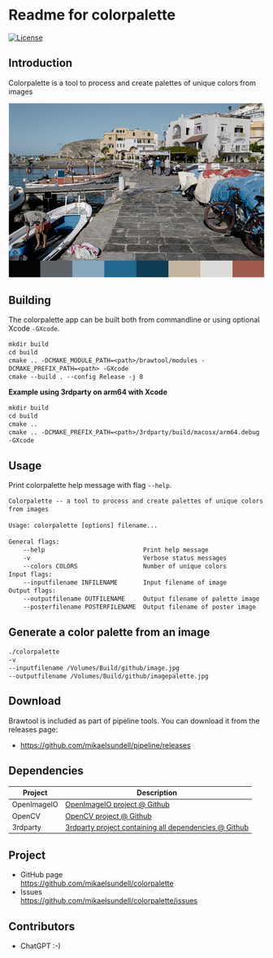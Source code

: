 Readme for colorpalette
==================

[![License](https://img.shields.io/badge/license-BSD%203--Clause-blue.svg?style=flat-square)](https://github.com/mikaelsundell/logctool/blob/master/README.md)

Introduction
------------

Colorpalette is a tool to process and create palettes of unique colors from images

![Sample image or figure.](images/image.png 'colorpalette')

Building
--------

The colorpalette app can be built both from commandline or using optional Xcode `-GXcode`.

```shell
mkdir build
cd build
cmake .. -DCMAKE_MODULE_PATH=<path>/brawtool/modules -DCMAKE_PREFIX_PATH=<path> -GXcode
cmake --build . --config Release -j 8
```

**Example using 3rdparty on arm64 with Xcode**

```shell
mkdir build
cd build
cmake ..
cmake .. -DCMAKE_PREFIX_PATH=<path>/3rdparty/build/macosx/arm64.debug -GXcode
```

Usage
-----

Print colorpalette help message with flag ```--help```.

```shell
Colorpalette -- a tool to process and create palettes of unique colors from images

Usage: colorpalette [options] filename...

General flags:
    --help                           Print help message
    -v                               Verbose status messages
    --colors COLORS                  Number of unique colors
Input flags:
    --inputfilename INFILENAME       Input filename of image
Output flags:
    --outputfilename OUTFILENAME     Output filename of palette image
    --posterfilename POSTERFILENAME  Output filename of poster image
```


Generate a color palette from an image
--------

```shell
./colorpalette
-v
--inputfilename /Volumes/Build/github/image.jpg
--outputfilename /Volumes/Build/github/imagepalette.jpg
```

Download
---------

Brawtool is included as part of pipeline tools. You can download it from the releases page:

* https://github.com/mikaelsundell/pipeline/releases

Dependencies
-------------

| Project     | Description |
| ----------- | ----------- |
| OpenImageIO | [OpenImageIO project @ Github](https://github.com/OpenImageIO/oiio)
| OpenCV      | [OpenCV project @ Github](https://github.com/opencv/opencv)
| 3rdparty    | [3rdparty project containing all dependencies @ Github](https://github.com/mikaelsundell/3rdparty)


Project
-------

* GitHub page   
https://github.com/mikaelsundell/colorpalette
* Issues   
https://github.com/mikaelsundell/colorpalette/issues


Contributors
---------

* ChatGPT :-)
